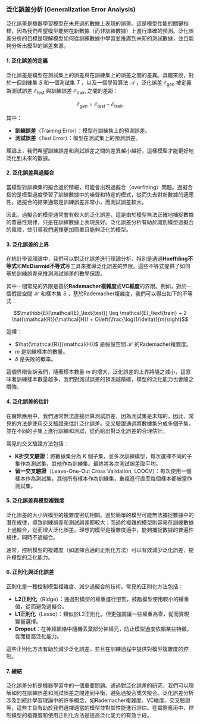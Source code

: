 ### 泛化誤差分析 (Generalization Error Analysis)

泛化誤差是機器學習模型在未見過的數據上表現的誤差。這是模型性能的關鍵指標，因為我們希望模型能夠在新數據（而非訓練數據）上進行準確的預測。泛化誤差分析的目標是理解模型如何從訓練數據中學習並推廣到未知的測試數據，並且能夠分析出模型的誤差來源。

#### 1. **泛化誤差的定義**

泛化誤差是模型在測試集上的誤差與在訓練集上的誤差之間的差異。具體來說，對於一個訓練集  $`S`$  和一個測試集  $`T`$ ，以及一個學習算法  $`\mathcal{A}`$ ，泛化誤差  $`\mathcal{E}_\text{gen}`$  被定義為測試誤差  $`\mathcal{E}_\text{test}`$  與訓練誤差  $`\mathcal{E}_\text{train}`$  之間的差距：


```math
\mathcal{E}_\text{gen} = \mathcal{E}_\text{test} - \mathcal{E}_\text{train}
```


其中：
- **訓練誤差**（Training Error）：模型在訓練集上的預測誤差。
- **測試誤差**（Test Error）：模型在測試集上的預測誤差。

理論上，我們希望訓練誤差和測試誤差之間的差異越小越好，這樣模型才能更好地泛化到未來的數據。

#### 2. **泛化誤差與過擬合**

當模型對訓練集的擬合過於精細，可能會出現過擬合（overfitting）問題。過擬合指的是模型過度學習了訓練數據中的噪聲和特定的模式，從而失去對新數據的適應性。過擬合的結果通常是訓練誤差非常小，而測試誤差較大。

因此，過擬合的模型通常會有較大的泛化誤差，這是由於模型無法正確地捕捉數據的普遍性規律，只是在訓練數據上表現良好。泛化誤差分析有助於識別模型過擬合的風險，並引導我們選擇更加簡單且能夠泛化的模型。

#### 3. **泛化誤差的上界**

在統計學習理論中，我們可以對泛化誤差進行理論分析，特別是通過**Hoeffding不等式**和**McDiarmid不等式**等工具來推導泛化誤差的界限。這些不等式提供了如何基於訓練誤差來推測測試誤差的數學保證。

其中一個常見的界限是基於**Rademacher複雜度**或**VC維度**的界限。例如，對於一個假設空間  $`\mathcal{H}`$  和樣本集  $`S`$ ，基於Rademacher複雜度，我們可以得出如下的不等式：


```math
\mathbb{E}[\mathcal{E}_\text{test}] \leq \mathcal{E}_\text{train} + 2 \hat{\mathcal{R}}(\mathcal{H}) + O\left(\frac{\log(1/\delta)}{m}\right)
```

這裡：
-  $`\hat{\mathcal{R}}(\mathcal{H})`$  是假設空間  $`\mathcal{H}`$  的Rademacher複雜度。
-  $`m`$  是訓練樣本的數量。
-  $`\delta`$  是失敗的概率。

這個界限告訴我們，隨著樣本數量  $`m`$  的增大，泛化誤差的上界將隨之減小，這意味著訓練樣本數量越多，我們對測試誤差的預測越精確，模型的泛化能力也會隨之增強。

#### 4. **泛化誤差的估計**

在實際應用中，我們通常無法直接計算測試誤差，因為測試集是未知的。因此，常見的方法是使用交叉驗證來估計泛化誤差。交叉驗證通過將數據集分成多個子集，並在不同的子集上進行訓練和測試，從而給出對泛化誤差的合理估計。

常見的交叉驗證方法包括：
- **K折交叉驗證**：將數據集分為  $`K`$  個子集，並多次訓練模型，每次選擇不同的子集作為測試集，其他作為訓練集。最終將各次測試誤差取平均。
- **留一交叉驗證**（Leave-One-Out Cross Validation, LOOCV）：每次使用一個樣本作為測試集，其他所有樣本作為訓練集，重複進行直至每個樣本都被當作測試集。

#### 5. **泛化誤差與模型複雜度**

泛化誤差的大小與模型的複雜度密切相關。過於簡單的模型可能無法捕捉數據中的潛在規律，導致訓練誤差和測試誤差都較大；而過於複雜的模型則容易在訓練數據上過擬合，從而增大泛化誤差。理想的模型是複雜度適中，能夠捕捉數據的普遍性規律，同時不過擬合。

通常，控制模型的複雜度（如選擇合適的正則化方法）可以有效減少泛化誤差，提升模型的泛化能力。

#### 6. **正則化與泛化誤差**

正則化是一種控制模型複雜度、減少過擬合的技術。常見的正則化方法包括：
- **L2正則化**（Ridge）：通過對模型的權重進行懲罰，鼓勵模型使用較小的權重值，從而避免過擬合。
- **L1正則化**（Lasso）：類似於L2正則化，但更強調讓一些權重為零，從而實現變量選擇。
- **Dropout**：在神經網絡中隨機丟棄部分神經元，防止模型過度依賴某些特徵，從而提高泛化能力。

這些正則化方法有助於減少泛化誤差，並且在訓練過程中提供對模型複雜度的控制。

#### 7. **總結**

泛化誤差分析是機器學習中的一個重要問題。通過對泛化誤差的研究，我們可以理解如何在訓練誤差和測試誤差之間達到平衡，避免過擬合或欠擬合。泛化誤差分析涉及到統計學習理論中的許多概念，如Rademacher複雜度、VC維度、交叉驗證等，這些工具有助於我們選擇適當的模型並對其性能進行評估。在實際應用中，控制模型的複雜度和使用正則化方法是提高泛化能力的有效手段。